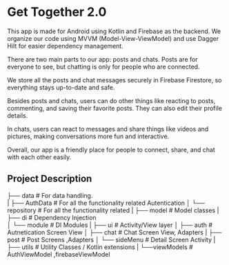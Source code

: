 
# Get Together 2.0

This app is made for Android using Kotlin and Firebase as the backend. We organize our code using MVVM (Model-View-ViewModel) and use Dagger Hilt for easier dependency management.

There are two main parts to our app: posts and chats. Posts are for everyone to see, but chatting is only for people who are connected.

We store all the posts and chat messages securely in Firebase Firestore, so everything stays up-to-date and safe.

Besides posts and chats, users can do other things like reacting to posts, commenting, and saving their favorite posts. They can also edit their profile details.

In chats, users can react to messages and share things like videos and pictures, making conversations more fun and interactive.

Overall, our app is a friendly place for people to connect, share, and chat with each other easily.


## Project Description

├── data                # For data handling.   
|   ├── AuthData        # For all the functionality related Autentication 
│   └── repository      # For all the functionality related
|
├── model               # Model classes
|
├── di                  # Dependency Injection               
│   └── module          # DI Modules
|
├── ui                  # Activity/View layer
│   ├── auth            # Autnetication  Screen  View 
│   ├── chat            # Chat Screen View, Adapters
|   ├── post		        #	Post Screens ,Adapters 
│   └── sideMenu        # Detail Screen Activity 
|
├── utils               # Utility Classes / Kotlin extensions
|
└──viewModels 			 # AuthViewModel ,firebaseViewModel
